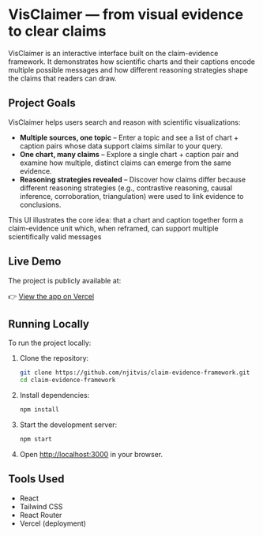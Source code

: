 
# VisClaimer — from visual evidence to clear claims
VisClaimer is an interactive interface built on the claim-evidence framework. It demonstrates how scientific charts and their captions encode multiple possible messages and how different reasoning strategies shape the claims that readers can draw.

## Project Goals
VisClaimer helps users search and reason with scientific visualizations:
- **Multiple sources, one topic** – Enter a topic and see a list of chart + caption pairs whose data support claims similar to your query.
- **One chart, many claims** – Explore a single chart + caption pair and examine how multiple, distinct claims can emerge from the same evidence.
- **Reasoning strategies revealed** – Discover how claims differ because different reasoning strategies (e.g., contrastive reasoning, causal inference, corroboration, triangulation) were used to link evidence to conclusions.

This UI illustrates the core idea: that a chart and caption together form a claim-evidence unit which, when reframed, can support multiple scientifically valid messages

## Live Demo

The project is publicly available at:

👉 [View the app on Vercel](https://claim-evidence-framework-u485.vercel.app/)

## Running Locally

To run the project locally:

1. Clone the repository:
	```sh
	git clone https://github.com/njitvis/claim-evidence-framework.git
	cd claim-evidence-framework
	```
2. Install dependencies:
	```sh
	npm install
	```
3. Start the development server:
	```sh
	npm start
	```
4. Open [http://localhost:3000](http://localhost:3000) in your browser.

## Tools Used

- React
- Tailwind CSS
- React Router
- Vercel (deployment)
